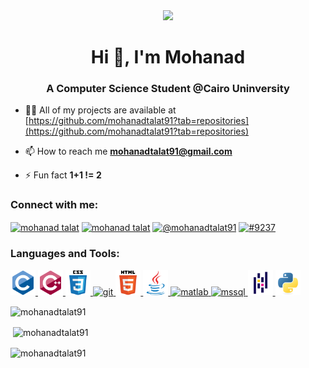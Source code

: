 
<div id="header" align="center">
	<img src="https://media.giphy.com/media/SXxI9NlwvYiY3bRsck/giphy.gif" height="500"/>
</div>
<h1 align="center">Hi 👋, I'm Mohanad</h1>  
<h3 align="center">A Computer Science Student @Cairo Uninversity</h3>  
    
- 👨‍💻 All of my projects are available at [https://github.com/mohanadtalat91?tab=repositories](https://github.com/mohanadtalat91?tab=repositories)  
  
- 📫 How to reach me **mohanadtalat91@gmail.com**  
  
- ⚡ Fun fact **1+1 != 2**  
  

<h3 align="left">Connect with me:</h3>  
<p align="left">  
<a href="https://www.linkedin.com/in/mohanad-talat-868a00209/" target="blank"><img align="center" src="https://raw.githubusercontent.com/rahuldkjain/github-profile-readme-generator/master/src/images/icons/Social/linked-in-alt.svg" alt="mohanad talat" height="30" width="40" /></a>  
<a href="https://stackoverflow.com/users/13233263/mohanad-talat" target="blank"><img align="center" src="https://raw.githubusercontent.com/rahuldkjain/github-profile-readme-generator/master/src/images/icons/Social/stack-overflow.svg" alt="mohanad talat" height="30" width="40" /></a>  
<a href="https://www.hackerrank.com/mohanadtalat91?hr_r=1" target="blank"><img align="center" src="https://raw.githubusercontent.com/rahuldkjain/github-profile-readme-generator/master/src/images/icons/Social/hackerrank.svg" alt="@mohanadtalat91" height="30" width="40" /></a>  
<a href="https://discord.gg/#9237" target="blank"><img align="center" src="https://raw.githubusercontent.com/rahuldkjain/github-profile-readme-generator/master/src/images/icons/Social/discord.svg" alt="#9237" height="30" width="40" /></a>  
</p>  
  
<h3 align="left">Languages and Tools:</h3>  
<p align="left"> <a href="https://www.cprogramming.com/" target="_blank" rel="noreferrer"> <img src="https://raw.githubusercontent.com/devicons/devicon/master/icons/c/c-original.svg" alt="c" width="40" height="40"/> </a> <a href="https://www.w3schools.com/cpp/" target="_blank" rel="noreferrer"> <img src="https://raw.githubusercontent.com/devicons/devicon/master/icons/cplusplus/cplusplus-original.svg" alt="cplusplus" width="40" height="40"/> </a> <a href="https://www.w3schools.com/css/" target="_blank" rel="noreferrer"> <img src="https://raw.githubusercontent.com/devicons/devicon/master/icons/css3/css3-original-wordmark.svg" alt="css3" width="40" height="40"/> </a> <a href="https://git-scm.com/" target="_blank" rel="noreferrer"> <img src="https://www.vectorlogo.zone/logos/git-scm/git-scm-icon.svg" alt="git" width="40" height="40"/> </a> <a href="https://www.w3.org/html/" target="_blank" rel="noreferrer"> <img src="https://raw.githubusercontent.com/devicons/devicon/master/icons/html5/html5-original-wordmark.svg" alt="html5" width="40" height="40"/> </a> <a href="https://www.java.com" target="_blank" rel="noreferrer"> <img src="https://raw.githubusercontent.com/devicons/devicon/master/icons/java/java-original.svg" alt="java" width="40" height="40"/> </a> <a href="https://www.mathworks.com/" target="_blank" rel="noreferrer"> <img src="https://upload.wikimedia.org/wikipedia/commons/2/21/Matlab_Logo.png" alt="matlab" width="40" height="40"/> </a> <a href="https://www.microsoft.com/en-us/sql-server" target="_blank" rel="noreferrer"> <img src="https://www.svgrepo.com/show/303229/microsoft-sql-server-logo.svg" alt="mssql" width="40" height="40"/> </a> <a href="https://pandas.pydata.org/" target="_blank" rel="noreferrer"> <img src="https://raw.githubusercontent.com/devicons/devicon/2ae2a900d2f041da66e950e4d48052658d850630/icons/pandas/pandas-original.svg" alt="pandas" width="40" height="40"/> </a> <a href="https://www.python.org" target="_blank" rel="noreferrer"> <img src="https://raw.githubusercontent.com/devicons/devicon/master/icons/python/python-original.svg" alt="python" width="40" height="40"/> </a> </p>  
  
<p><img align="center" src="https://github-readme-stats.vercel.app/api/top-langs?username=mohanadtalat91&show_icons=true&locale=en&layout=compact" alt="mohanadtalat91" /></p>  
  
<p>&nbsp;<img align="center" src="https://github-readme-stats.vercel.app/api?username=mohanadtalat91&show_icons=true&locale=en" alt="mohanadtalat91" /></p>  
  
<p><img align="center" src="https://github-readme-streak-stats.herokuapp.com/?user=mohanadtalat91&" alt="mohanadtalat91" /></p>
